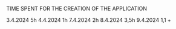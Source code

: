 TIME SPENT FOR THE CREATION OF THE APPLICATION

3.4.2024 5h
4.4.2024 1h
7.4.2024 2h
8.4.2024 3,5h
9.4.2024 1,1 +